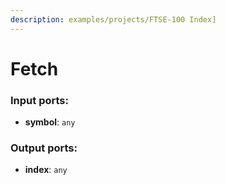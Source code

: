 ```yaml
---
description: examples/projects/FTSE-100 Index]
---
```


# Fetch

### Input ports:

* __symbol__: `any`

### Output ports:

* __index__: `any`

